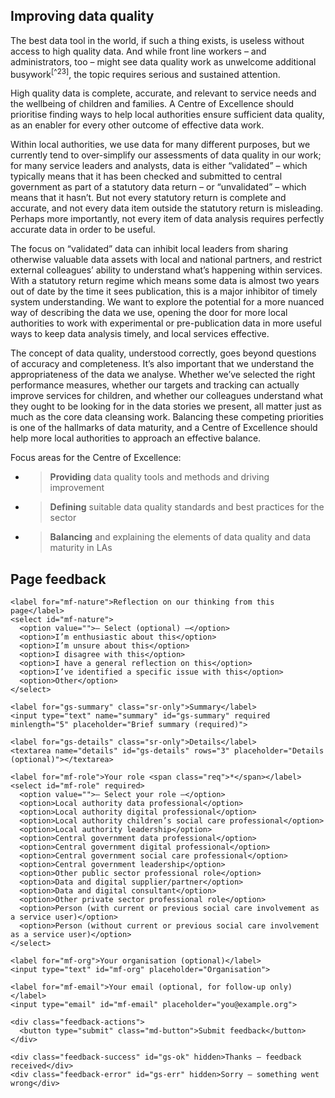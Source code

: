 ## Improving data quality

The best data tool in the world, if such a thing exists, is useless without access to high quality data. And while front line workers – and administrators, too – might see data quality work as unwelcome additional busywork<sup>[^23]</sup>, the topic requires serious and sustained attention.

High quality data is complete, accurate, and relevant to service needs and the wellbeing of children and families. A Centre of Excellence should prioritise finding ways to help local authorities ensure sufficient data quality, as an enabler for every other outcome of effective data work.

Within local authorities, we use data for many different purposes, but we currently tend to over-simplify our assessments of data quality in our work; for many service leaders and analysts, data is either “validated” – which typically means that it has been checked and submitted to central government as part of a statutory data return – or “unvalidated” – which means that it hasn’t. But not every statutory return is complete and accurate, and not every data item outside the statutory return is misleading. Perhaps more importantly, not every item of data analysis requires perfectly accurate data in order to be useful.

The focus on “validated” data can inhibit local leaders from sharing otherwise valuable data assets with local and national partners, and restrict external colleagues’ ability to understand what’s happening within services. With a statutory return regime which means some data is almost two years out of date by the time it sees publication, this is a major inhibitor of timely system understanding. We want to explore the potential for a more nuanced way of describing the data we use, opening the door for more local authorities to work with experimental or pre-publication data in more useful ways to keep data analysis timely, and local services effective.

The concept of data quality, understood correctly, goes beyond questions of accuracy and completeness. It’s also important that we understand the appropriateness of the data we analyse. Whether we’ve selected the right performance measures, whether our targets and tracking can actually improve services for children, and whether our colleagues understand what they ought to be looking for in the data stories we present, all matter just as much as the core data cleansing work. Balancing these competing priorities is one of the hallmarks of data maturity, and a Centre of Excellence should help more local authorities to approach an effective balance.

Focus areas for the Centre of Excellence:

- > **Providing** data quality tools and methods and driving improvement

- > **Defining** suitable data quality standards and best practices for the sector

- > **Balancing** and explaining the elements of data quality and data maturity in LAs



<!--- feedback form only below here -->


<div class="feedback-section feedback-compact" id="sheets">
  <h2>Page feedback</h2>
  <form id="gs-form">
    <input type="hidden" name="page" id="gs-page">
    <input type="text" name="hp_field" id="hp_field" style="display:none" tabindex="-1" autocomplete="off">

    <label for="mf-nature">Reflection on our thinking from this page</label>
    <select id="mf-nature">
      <option value="">— Select (optional) —</option>
      <option>I’m enthusiastic about this</option>
      <option>I’m unsure about this</option>
      <option>I disagree with this</option>
      <option>I have a general reflection on this</option>
      <option>I’ve identified a specific issue with this</option>
      <option>Other</option>
    </select>
    
    <label for="gs-summary" class="sr-only">Summary</label>
    <input type="text" name="summary" id="gs-summary" required minlength="5" placeholder="Brief summary (required)">

    <label for="gs-details" class="sr-only">Details</label>
    <textarea name="details" id="gs-details" rows="3" placeholder="Details (optional)"></textarea>

    <label for="mf-role">Your role <span class="req">*</span></label>
    <select id="mf-role" required>
      <option value="">— Select your role —</option>
      <option>Local authority data professional</option>
      <option>Local authority digital professional</option>
      <option>Local authority children’s social care professional</option>
      <option>Local authority leadership</option>
      <option>Central government data professional</option>
      <option>Central government digital professional</option>
      <option>Central government social care professional</option>
      <option>Central government leadership</option>
      <option>Other public sector professional role</option>
      <option>Data and digital supplier/partner</option>
      <option>Data and digital consultant</option>
      <option>Other private sector professional role</option>
      <option>Person (with current or previous social care involvement as a service user)</option>
      <option>Person (without current or previous social care involvement as a service user)</option>
    </select>

    <label for="mf-org">Your organisation (optional)</label>
    <input type="text" id="mf-org" placeholder="Organisation">

    <label for="mf-email">Your email (optional, for follow-up only)</label>
    <input type="email" id="mf-email" placeholder="you@example.org">

    <div class="feedback-actions">
      <button type="submit" class="md-button">Submit feedback</button>
    </div>

    <div class="feedback-success" id="gs-ok" hidden>Thanks — feedback received</div>
    <div class="feedback-error" id="gs-err" hidden>Sorry — something went wrong</div>
  </form>
</div>


